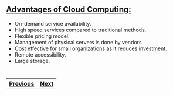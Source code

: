 ## <ins>Advantages of Cloud Computing:</ins>

- On-demand service availability.
- High speed services compared to traditional methods.
- Flexible pricing model.
- Management of physical servers is done by vendors
- Cost effective for small organizations as it reduces investment.
- Remote accessibility.
- Large storage.    
 #
 #
<table width = "300%"><tr><th><a href = "Cloud.md">Previous</a></th><th> <a href = "Amazon%20EC2.md">Next</a></th></tr></table>

